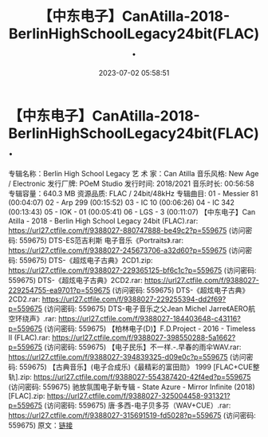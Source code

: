 ﻿---
title: 【中东电子】CanAtilla-2018-BerlinHighSchoolLegacy24bit(FLAC).
date: 2023-07-02 05:58:51
categories: 古典音乐、新世纪、纯音雅乐
tags: 纯音雅乐
---
# 【中东电子】CanAtilla-2018-BerlinHighSchoolLegacy24bit(FLAC).

专辑名称：Berlin High School Legacy
艺 术 家：Can Atilla
音乐风格: New Age / Electronic
发行厂牌: POeM Studio
发行时间: 2018/2021
音乐时长: 00:56:58
专辑容量：640.3 MB
资源品质: FLAC / 24bit/48kHz
专辑曲目:
01 - Messier 81 (00:04:07)
02 - Arp 299 (00:15:52)
03 - IC 10 (00:06:26)
04 - IC 342 (00:13:43)
05 - IOK - 01 (00:05:41)
06 - LGS - 3 (00:11:07)
【中东电子】Can Atilla - 2018 - Berlin High School Legacy 24bit
(FLAC).rar: https://url27.ctfile.com/f/9388027-880747888-be49c2?p=559675
(访问密码: 559675)
DTS-ES范吉利斯 电子音乐《Portraits》.rar: https://url27.ctfile.com/f/9388027-245673706-a32d60?p=559675
(访问密码: 559675)
DTS-《超炫电子古典》2CD1.zip: https://url27.ctfile.com/f/9388027-229365125-bf6c1c?p=559675
(访问密码: 559675)
DTS-《超炫电子古典》2CD2.rar: https://url27.ctfile.com/f/9388027-229254755-ea9701?p=559675
(访问密码: 559675)
DTS-《超炫电子古典》2CD2.rar: https://url27.ctfile.com/f/9388027-229255394-dd2f69?p=559675
(访问密码: 559675)
DTS-电子音乐之父Jean Michel Jarre《AERO航空环绕声》.rar: https://url27.ctfile.com/f/9388027-184403648-c43116?p=559675
(访问密码: 559675)
【柏林电子(D)】F.D.Project - 2016 - Timeless II (FLAC).rar: https://url27.ctfile.com/f/9388027-398550288-5a1662?p=559675
(访问密码: 559675)
【电子民乐】不一样.-.早春的雨伞WAV.rar: https://url27.ctfile.com/f/9388027-394839325-d09e0c?p=559675
(访问密码: 559675)
【古典音乐】(电子合成乐)《最精彩的富田勋》 1999 [FLAC+CUE整轨].zip: https://url27.ctfile.com/f/9388027-554387420-42f4ed?p=559675
(访问密码: 559675)
驰放氛围电子新专辑 - State Azure - Mirror Infinite (2018)[FLAC].zip:
https://url27.ctfile.com/f/9388027-325004458-931321?p=559675
(访问密码: 559675)
唐·多西-电子贝多芬（WAV+CUE）.rar: https://url27.ctfile.com/f/9388027-315691519-fd5028?p=559675
(访问密码: 559675)
原文：[链接](https://blog.sina.com.cn/s/blog_1647c7e76010312im.html)